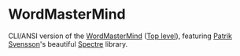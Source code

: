 # WordMasterMind

CLI/ANSI version of the [WordMasterMind](https://github.com/WordMasterMind/WordMasterMind) ([Top level](https://github.com/WordMasterMind)), featuring [Patrik Svensson](https://github.com/patriksvensson)'s beautiful [Spectre](https://github.com/spectreconsole/spectre.console) library.
